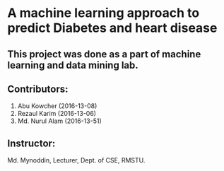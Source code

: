 # A machine learning approach to predict Diabetes and heart disease
## This project was done as a part of machine learning and data mining lab. 
## Contributors: 
1. Abu Kowcher (2016-13-08)
2. Rezaul Karim (2016-13-06)
3. Md. Nurul Alam (2016-13-51)

## Instructor:
Md. Mynoddin, Lecturer, Dept. of CSE, RMSTU. 

